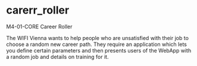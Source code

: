 # carerr_roller
M4-01-CORE Career Roller

The WIFI Vienna wants to help
people who are unsatisfied with their
job to choose a random new career
path. They require an application
which lets you define certain
parameters and then presents users
of the WebApp with a random job
and details on training for it.
